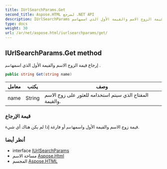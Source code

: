 ```yaml
---
title: IUrlSearchParams.Get
second_title: Aspose.HTML لمرجع .NET API
description: IUrlSearchParams طريقة. إرجاع قيمة الزوج الاسم والقيمة الأول الذي اسمهاسم .
type: docs
weight: 30
url: /ar/net/aspose.html/iurlsearchparams/get/
---
```

## IUrlSearchParams.Get method

إرجاع قيمة الزوج الاسم والقيمة الأول الذي اسمه`اسم` .

```csharp
public string Get(string name)
```

| معامل | يكتب | وصف |
| --- | --- | --- |
| name | String | المفتاح الذي سيتم استخدامه للعثور على زوج الاسم والقيمة. |

### قيمة الإرجاع

قيمة زوج الاسم والقيمة الأول واسمه`اسم` أو فارغة إذا لم يكن هناك أي شيء.

### أنظر أيضا

* interface [IUrlSearchParams](../)
* مساحة الاسم [Aspose.Html](../../iurlsearchparams/)
* المجسم [Aspose.HTML](../../../)


